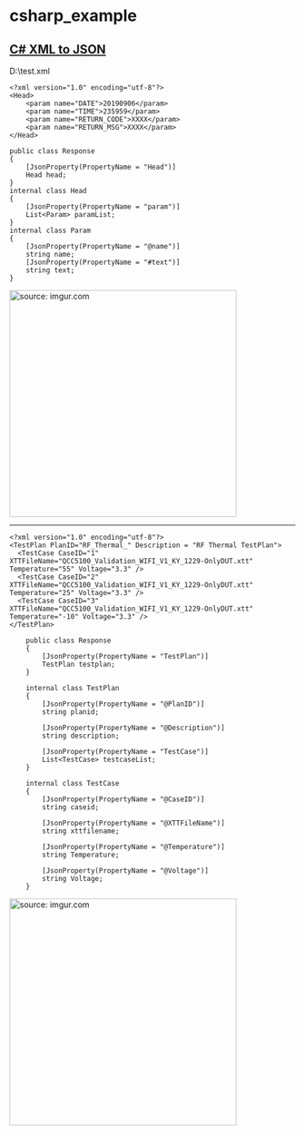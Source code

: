 # csharp_example

## [C# XML to JSON][1]


D:\test.xml
```
<?xml version="1.0" encoding="utf-8"?>
<Head>
    <param name="DATE">20190906</param>
    <param name="TIME">235959</param>
    <param name="RETURN_CODE">XXXX</param>
    <param name="RETURN_MSG">XXXX</param>
</Head>
```

```
public class Response
{
	[JsonProperty(PropertyName = "Head")]
	Head head;
}
internal class Head
{
	[JsonProperty(PropertyName = "param")]
	List<Param> paramList;
}
internal class Param
{
	[JsonProperty(PropertyName = "@name")]
	string name;
	[JsonProperty(PropertyName = "#text")]
	string text;
}

```

<a href="https://imgur.com/eXhlqn6"><img src="https://i.imgur.com/eXhlqn6.png" title="source: imgur.com" width="400" /></a>


---------------


```
<?xml version="1.0" encoding="utf-8"?>
<TestPlan PlanID="RF_Thermal_" Description = "RF Thermal TestPlan">
  <TestCase CaseID="1" XTTFileName="QCC5100_Validation_WIFI_V1_KY_1229-OnlyDUT.xtt" Temperature="55" Voltage="3.3" />
  <TestCase CaseID="2" XTTFileName="QCC5100_Validation_WIFI_V1_KY_1229-OnlyDUT.xtt" Temperature="25" Voltage="3.3" />
  <TestCase CaseID="3" XTTFileName="QCC5100_Validation_WIFI_V1_KY_1229-OnlyDUT.xtt" Temperature="-10" Voltage="3.3" />
</TestPlan>
```

```
	public class Response
	{
		[JsonProperty(PropertyName = "TestPlan")]
		TestPlan testplan;
	}

	internal class TestPlan
	{
		[JsonProperty(PropertyName = "@PlanID")]
		string planid;

		[JsonProperty(PropertyName = "@Description")]
		string description;

		[JsonProperty(PropertyName = "TestCase")]
		List<TestCase> testcaseList;
	}

	internal class TestCase
	{
		[JsonProperty(PropertyName = "@CaseID")]
		string caseid;

		[JsonProperty(PropertyName = "@XTTFileName")]
		string xttfilename;

		[JsonProperty(PropertyName = "@Temperature")]
		string Temperature;

		[JsonProperty(PropertyName = "@Voltage")]
		string Voltage;
	}
```

<a href="https://imgur.com/gyZ59kP"><img src="https://i.imgur.com/gyZ59kP.png" title="source: imgur.com" width="400" /></a>


[1]:https://medium.com/%E7%A8%8B%E5%BC%8F%E8%A3%A1%E6%9C%89%E8%9F%B2/c-xml-to-json-23e16a3a3880